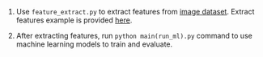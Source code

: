 1. Use `feature_extract.py` to extract features from [image dataset](https://drive.google.com/file/d/1-5p6iNSqDsKsfhW00CqXKNjgpiQboHKw/view?usp=sharing). Extract features example is provided [here](https://drive.google.com/file/d/1PYK-bgUPIq14np2HHKqEgRGj5iUCfHbZ/view?usp=share_link).

2. After extracting features, run `python main(run_ml).py` command to use machine learning models to train and evaluate.